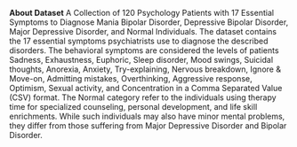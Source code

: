 __About Dataset__
A Collection of 120 Psychology Patients with 17 Essential Symptoms to Diagnose Mania Bipolar Disorder, Depressive Bipolar Disorder, Major Depressive Disorder, and Normal Individuals. The dataset contains the 17 essential symptoms psychiatrists use to diagnose the described disorders. The behavioral symptoms are considered the levels of patients Sadness, Exhaustness, Euphoric, Sleep disorder, Mood swings, Suicidal thoughts, Anorexia, Anxiety, Try-explaining, Nervous breakdown, Ignore & Move-on, Admitting mistakes, Overthinking, Aggressive response, Optimism, Sexual activity, and Concentration in a Comma Separated Value (CSV) format. The Normal category refer to the individuals using therapy time for specialized counseling, personal development, and life skill enrichments. While such individuals may also have minor mental problems, they differ from those suffering from Major Depressive Disorder and Bipolar Disorder.